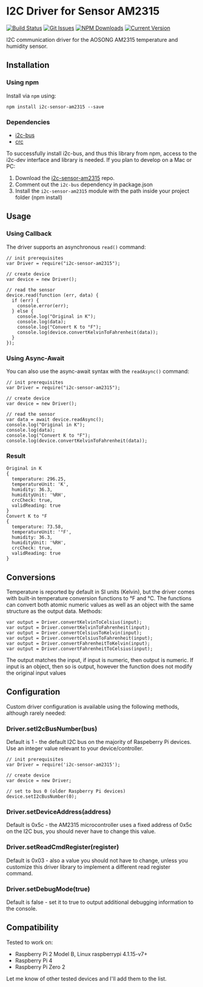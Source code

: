 # I2C Driver for Sensor AM2315

[![Build Status](https://travis-ci.org/vvvlad-com/i2c-sensor-am2315.svg?branch=master)](https://travis-ci.org/vvvlad-com/i2c-sensor-am2315)
[![Git Issues](https://img.shields.io/github/issues/vvvlad-com/i2c-sensor-am2315.svg?style=flat)](https://github.com/vvvlad-com/i2c-sensor-am2315)
[![NPM Downloads](https://img.shields.io/npm/dt/i2c-sensor-am2315.svg?style=flat)](https://www.npmjs.com/package/i2c-sensor-am2315)
[![Current Version](https://img.shields.io/npm/v/i2c-sensor-am2315.svg?style=flat)](https://www.npmjs.com/package/i2c-sensor-am2315)

I2C communication driver for the AOSONG AM2315 temperature and humidity sensor.

## Installation

### Using npm

Install via `npm` using:

    npm install i2c-sensor-am2315 --save

### Dependencies

- [i2c-bus](https://github.com/fivdi/i2c-bus)
- [crc](https://github.com/alexgorbatchev/node-crc)

To successfully install i2c-bus, and thus this library from npm, access to the i2c-dev interface and library is needed. If you plan to develop on a Mac or PC:

1. Download the [i2c-sensor-am2315](https://github.com/vvvlad-com/i2c-sensor-am2315) repo.
2. Comment out the `i2c-bus` dependency in package.json
3. Install the `i2c-sensor-am2315` module with the path inside your project folder (npm install)

## Usage

### Using Callback

The driver supports an asynchronous `read()` command:

    // init prerequisites
    var Driver = require("i2c-sensor-am2315");

    // create device
    var device = new Driver();

    // read the sensor
    device.read(function (err, data) {
      if (err) {
        console.error(err);
      } else {
        console.log("Original in K");
        console.log(data);
        console.log("Convert K to °F");
        console.log(device.convertKelvinToFahrenheit(data));
      }
    });

### Using Async-Await

You can also use the async-await syntax with the `readAsync()` command:

    // init prerequisites
    var Driver = require("i2c-sensor-am2315");

    // create device
    var device = new Driver();

    // read the sensor
    var data = await device.readAsync();
    console.log("Original in K");
    console.log(data);
    console.log("Convert K to °F");
    console.log(device.convertKelvinToFahrenheit(data));

### Result

    Original in K
    {
      temperature: 296.25,
      temperatureUnit: 'K',
      humidity: 36.3,
      humidityUnit: '%RH',
      crcCheck: true,
      validReading: true
    }
    Convert K to °F
    {
      temperature: 73.58,
      temperatureUnit: '°F',
      humidity: 36.3,
      humidityUnit: '%RH',
      crcCheck: true,
      validReading: true
    }

## Conversions

Temperature is reported by default in SI units (Kelvin), but the driver comes with built-in temperature conversion functions to °F and °C. The functions can convert both atomic numeric values as well as an object with the same structure as the output data. Methods:

    var output = Driver.convertKelvinToCelsius(input);
    var output = Driver.convertKelvinToFahrenheit(input);
    var output = Driver.convertCelsiusToKelvin(input);
    var output = Driver.convertCelsiusToFahrenheit(input);
    var output = Driver.convertFahrenheitToKelvin(input);
    var output = Driver.convertFahrenheitToCelsius(input);

The output matches the input, if input is numeric, then output is numeric. If input is an object, then so is output, however the function does not modify the original input values

## Configuration

Custom driver configuration is available using the following methods, although rarely needed:

### Driver.setI2cBusNumber(bus)

Default is 1 - the default I2C bus on the majority of Raspeberry Pi devices. Use an integer value relevant to your device/controller.

    // init prerequisites
    var Driver = require('i2c-sensor-am2315');

    // create device
    var device = new Driver;

    // set to bus 0 (older Raspberry Pi devices)
    device.setI2cBusNumber(0);

### Driver.setDeviceAddress(address)

Default is 0x5c - the AM2315 microcontroller uses a fixed address of 0x5c on the I2C bus, you should never have to change this value.

### Driver.setReadCmdRegister(register)

Default is 0x03 - also a value you should not have to change, unless you customize this driver library to implement a different read register command.

### Driver.setDebugMode(true)

Default is false - set it to true to output additional debugging information to the console.

## Compatibility

Tested to work on:

- Raspberry Pi 2 Model B, Linux raspberrypi 4.1.15-v7+
- Raspberry Pi 4
- Raspberry Pi Zero 2

Let me know of other tested devices and I'll add them to the list.
